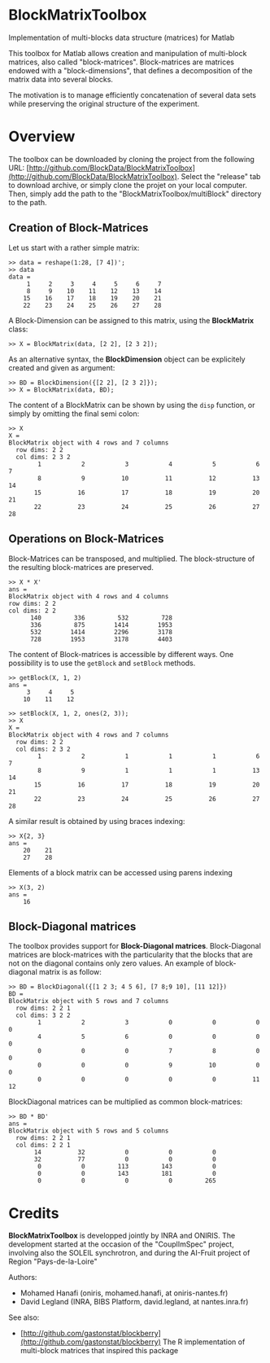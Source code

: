 # BlockMatrixToolbox
Implementation of multi-blocks data structure (matrices) for Matlab

This toolbox for Matlab allows creation and manipulation of multi-block matrices, also called
"block-matrices".
Block-matrices are matrices endowed with a "block-dimensions", that defines a decomposition of 
the matrix data into several blocks. 

The motivation is to manage efficiently concatenation of several data sets while preserving the 
original structure of the experiment.

# Overview

The toolbox can be downloaded by cloning the project from the following URL:
[http://github.com/BlockData/BlockMatrixToolbox](http://github.com/BlockData/BlockMatrixToolbox). Select the "release" tab to download archive, or simply clone the projet on your local computer.
Then, simply add the path to the "BlockMatrixToolbox/multiBlock" directory to the path.

## Creation of Block-Matrices

Let us start with a rather simple matrix:

    >> data = reshape(1:28, [7 4])';
    >> data
    data =
         1     2     3     4     5     6     7
         8     9    10    11    12    13    14
        15    16    17    18    19    20    21
        22    23    24    25    26    27    28

A Block-Dimension can be assigned to this matrix, using the **BlockMatrix** class:

    >> X = BlockMatrix(data, [2 2], [2 3 2]);
 
As an alternative syntax, the **BlockDimension** object can be explicitely created and given as argument:

    >> BD = BlockDimension({[2 2], [2 3 2]});
    >> X = BlockMatrix(data, BD);

The content of a BlockMatrix can be shown by using the `disp` function, or simply by omitting the 
final semi colon:

	>> X
    X = 
    BlockMatrix object with 4 rows and 7 columns
      row dims: 2 2
      col dims: 2 3 2
            1           2           3           4           5           6           7   
            8           9          10          11          12          13          14   
           15          16          17          18          19          20          21   
           22          23          24          25          26          27          28   

## Operations on Block-Matrices

Block-Matrices can be transposed, and multiplied. The block-structure of the resulting 
block-matrices are preserved.

	>> X * X'
	ans =
	BlockMatrix object with 4 rows and 4 columns
    row dims: 2 2
    col dims: 2 2
          140         336         532         728   
          336         875        1414        1953   
          532        1414        2296        3178   
          728        1953        3178        4403   

The content of Block-matrices is accessible by different ways. One possibility is to use the 
`getBlock` and `setBlock` methods.

	>> getBlock(X, 1, 2)
	ans =
		 3     4     5
		10    11    12

	>> setBlock(X, 1, 2, ones(2, 3));
	>> X
	X = 
	BlockMatrix object with 4 rows and 7 columns
	  row dims: 2 2
	  col dims: 2 3 2
			1           2           1           1           1           6           7   
			8           9           1           1           1          13          14   
		   15          16          17          18          19          20          21   
		   22          23          24          25          26          27          28   
		
A similar result is obtained by using braces indexing:

	>> X{2, 3}
	ans =
		20    21
		27	  28

		
Elements of a block matrix can be accessed using parens indexing

	>> X(3, 2)
	ans =
		16

## Block-Diagonal matrices

The toolbox provides support for **Block-Diagonal matrices**. Block-Diagonal matrices are block-matrices
with the particularity that the blocks that are not on the diagonal contains only zero values.
An example of block-diagonal matrix is as follow:

	>> BD = BlockDiagonal({[1 2 3; 4 5 6], [7 8;9 10], [11 12]})
	BD =
	BlockMatrix object with 5 rows and 7 columns
	  row dims: 2 2 1
	  col dims: 3 2 2
			1           2           3           0           0           0           0   
			4           5           6           0           0           0           0   
			0           0           0           7           8           0           0   
			0           0           0           9          10           0           0   
			0           0           0           0           0          11          12   

BlockDiagonal matrices can be multiplied as common block-matrices:

	>> BD * BD'
	ans = 
	BlockMatrix object with 5 rows and 5 columns
	  row dims: 2 2 1
	  col dims: 2 2 1
		   14          32           0           0           0   
		   32          77           0           0           0   
			0           0         113         143           0   
			0           0         143         181           0   
			0           0           0           0         265   

# Credits

**BlockMatrixToolbox** is developped jointly by INRA and ONIRIS. The development started at the occasion of 
the "CouplImSpec" project, involving also the SOLEIL synchrotron, and during the AI-Fruit project
of Region "Pays-de-la-Loire"

Authors:

* Mohamed Hanafi (oniris, mohamed.hanafi, at oniris-nantes.fr)
* David Legland (INRA, BIBS Platform, david.legland, at nantes.inra.fr)

See also:

* [http://github.com/gastonstat/blockberry](http://github.com/gastonstat/blockberry)
The R implementation of multi-block matrices that inspired this package
